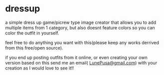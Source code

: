 # dressup
a simple dress up game/picrew type image creator that allows you to add multiple items from 1 category, but also doesnt feature colors so you can color the outfit in yourself. 

feel free to do anything you want with this(please keep any works derrived from this free/open source). 

if you end up posting outfits from it online, or even creating your own version based on this send me an email( LunePusa@gmail.com) with your creation as I would love to see it!!
